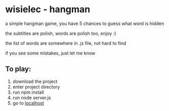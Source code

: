 # wisielec - hangman
a simple hangman game, you have 5 chances to guess what word is hidden

the subtitles are polish, words are polish too, enjoy :)

the list of words are somewhere in .js file, not hard to find

if you see some mistakes, just let me know

To play:
------------

1. download the project
1. enter project directory
1. run npm install
1. run node server.js
1. go to [localhost](http://localhost:5000)


